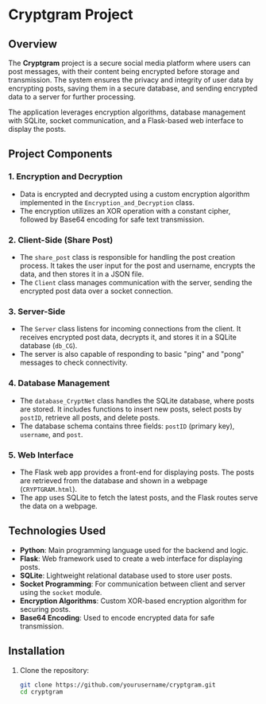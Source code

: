 # Cryptgram Project

## Overview

The **Cryptgram** project is a secure social media platform where users can post messages, with their content being encrypted before storage and transmission. The system ensures the privacy and integrity of user data by encrypting posts, saving them in a secure database, and sending encrypted data to a server for further processing.

The application leverages encryption algorithms, database management with SQLite, socket communication, and a Flask-based web interface to display the posts.

## Project Components

### 1. **Encryption and Decryption**
   - Data is encrypted and decrypted using a custom encryption algorithm implemented in the `Encryption_and_Decryption` class.
   - The encryption utilizes an XOR operation with a constant cipher, followed by Base64 encoding for safe text transmission.

### 2. **Client-Side (Share Post)**
   - The `share_post` class is responsible for handling the post creation process. It takes the user input for the post and username, encrypts the data, and then stores it in a JSON file.
   - The `Client` class manages communication with the server, sending the encrypted post data over a socket connection.

### 3. **Server-Side**
   - The `Server` class listens for incoming connections from the client. It receives encrypted post data, decrypts it, and stores it in a SQLite database (`db_CG`).
   - The server is also capable of responding to basic "ping" and "pong" messages to check connectivity.

### 4. **Database Management**
   - The `database_CryptNet` class handles the SQLite database, where posts are stored. It includes functions to insert new posts, select posts by `postID`, retrieve all posts, and delete posts.
   - The database schema contains three fields: `postID` (primary key), `username`, and `post`.

### 5. **Web Interface**
   - The Flask web app provides a front-end for displaying posts. The posts are retrieved from the database and shown in a webpage (`CRYPTGRAM.html`).
   - The app uses SQLite to fetch the latest posts, and the Flask routes serve the data on a webpage.

## Technologies Used

- **Python**: Main programming language used for the backend and logic.
- **Flask**: Web framework used to create a web interface for displaying posts.
- **SQLite**: Lightweight relational database used to store user posts.
- **Socket Programming**: For communication between client and server using the `socket` module.
- **Encryption Algorithms**: Custom XOR-based encryption algorithm for securing posts.
- **Base64 Encoding**: Used to encode encrypted data for safe transmission.

## Installation

1. Clone the repository:
   ```bash
   git clone https://github.com/yourusername/cryptgram.git
   cd cryptgram

